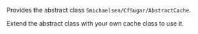 Provides the abstract class `Smichaelsen/CfSugar/AbstractCache`.

Extend the abstract class with your own cache class to use it.
